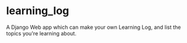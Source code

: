 # learning_log
A Django Web app which can make your own Learning Log, and list the topics you're learning about.
